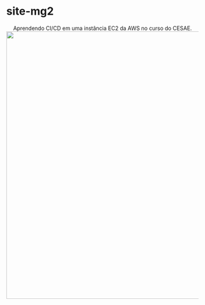 # site-mg2
<div align="center">
Aprendendo CI/CD em uma instância EC2 da AWS no curso do CESAE.
</div>
<div align="center">
<img src="https://github.com/manuelagranzotto/site-mg2/assets/147085226/adf9a45b-709e-4bb8-9adb-fcbff5644d39" width="700px" />
</div>
<br>

